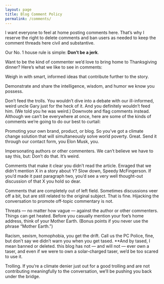 ```yaml
---
layout: page
title: Blog Comment Policy
permalink: /comments/
---
```


I want everyone to feel at home posting comments here. That’s why I reserve the right to delete comments and ban users as needed to keep the comment threads here civil and substantive.

Our No. 1 house rule is simple: **Don’t be a jerk**.

Want to be the kind of commenter we’d love to bring home to Thanksgiving dinner? Here’s what we like to see in comments:

Weigh in with smart, informed ideas that contribute further to the story.

Demonstrate and share the intelligence, wisdom, and humor we know you possess.

Don’t feed the trolls. You wouldn’t dive into a debate with our ill-informed, weird uncle Gary just for the heck of it. And you definitely wouldn’t feed him. (We told you he was weird.) Downvote and flag comments instead.
Although we can’t be everywhere at once, here are some of the kinds of comments we’re going to do our best to curtail:

Promoting your own brand, product, or blog. So you’ve got a climate change solution that will simultaneously solve world poverty. Great. Send it through our contact form, you Elon Musk, you.

Impersonating authors or other commenters. We can’t believe we have to say this, but: Don’t do that. It’s weird.

Comments that make it clear you didn’t read the article. Enraged that we didn’t mention X in a story about Y? Slow down, Speedy McFingerson. If you’d made it past paragraph two, you’d see a very well thought-out discussion of that X you hold so dear.

Comments that are completely out of left field. Sometimes discussions veer off a bit, but are still related to the original subject. That is fine. Hijacking the conversation to promote off-topic commentary is not.

Threats — no matter how vague — against the author or other commenters. Things can get heated. Before you casually mention your foe’s home address, think of your Mother Earth. (Bonus points if you never use the phrase “Mother Earth.”)

Racism, sexism, homophobia, you get the drift. Call us the PC Police, fine, but don’t say we didn’t warn you when you get tased. **And by tased, I mean banned or deleted. this blog has not — and will not — ever own a taser, and even if we were to own a solar-charged taser, we’d be too scared to use it.

Trolling. If you’re a climate denier just out for a good trolling and are not contributing meaningfully to the conversation, we’ll be pushing you back under the bridge.

